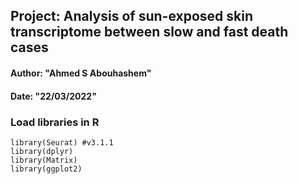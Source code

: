 ## Project: Analysis of sun-exposed skin transcriptome between slow and fast death cases
#### Author: "Ahmed S Abouhashem"
#### Date: "22/03/2022"

### Load libraries in R
```
library(Seurat) #v3.1.1
library(dplyr)
library(Matrix)
library(ggplot2)
```


